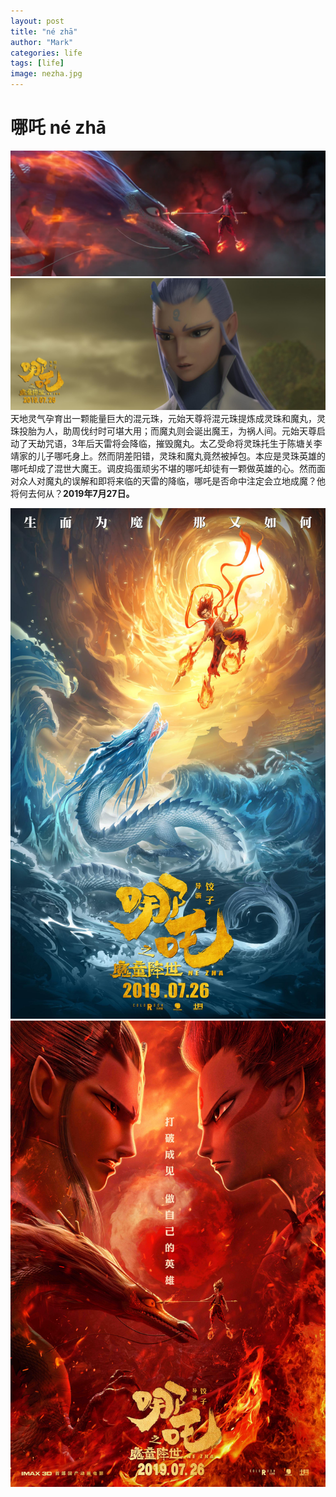 ```yaml
---
layout: post
title: "né zhā"
author: "Mark"
categories: life
tags: [life]
image: nezha.jpg
---
```


# 哪吒 né zhā
![Codes](/assets/img/1907/nezha1.jpg)
![Codes](/assets/img/1907/nezha2.jpg)
天地灵气孕育出一颗能量巨大的混元珠，元始天尊将混元珠提炼成灵珠和魔丸，灵珠投胎为人，助周伐纣时可堪大用；而魔丸则会诞出魔王，为祸人间。元始天尊启动了天劫咒语，3年后天雷将会降临，摧毁魔丸。太乙受命将灵珠托生于陈塘关李靖家的儿子哪吒身上。然而阴差阳错，灵珠和魔丸竟然被掉包。本应是灵珠英雄的哪吒却成了混世大魔王。调皮捣蛋顽劣不堪的哪吒却徒有一颗做英雄的心。然而面对众人对魔丸的误解和即将来临的天雷的降临，哪吒是否命中注定会立地成魔？他将何去何从？**2019年7月27日。**



![Codes](/assets/img/1907/nezha3.jpg)
![Codes](/assets/img/1907/nezha4.jpg)
